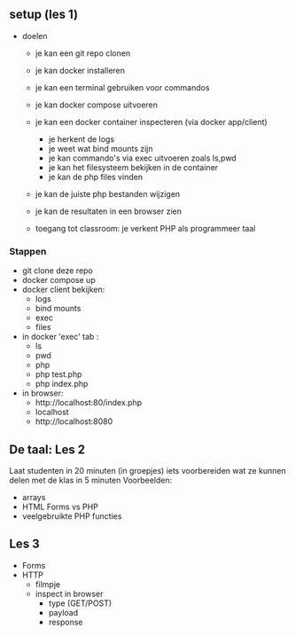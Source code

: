 ## setup (les 1)

- doelen

  - je kan een git repo clonen
  - je kan docker installeren
  - je kan een terminal gebruiken voor commandos
  - je kan docker compose uitvoeren
  - je kan een docker container inspecteren (via docker app/client)
    - je herkent de logs
    - je weet wat bind mounts zijn
    - je kan commando's via exec uitvoeren zoals ls,pwd
    - je kan het filesysteem bekijken in de container
    - je kan de php files vinden
  - je kan de juiste php bestanden wijzigen
  - je kan de resultaten in een browser zien

  - toegang tot classroom: je verkent PHP als programmeer taal

### Stappen

- git clone deze repo
- docker compose up
- docker client bekijken:
  - logs
  - bind mounts
  - exec
  - files
- in docker 'exec' tab :
  - ls
  - pwd
  - php
  - php test.php
  - php index.php
- in browser:
  - http://localhost:80/index.php
  - localhost
  - http://localhost:8080

## De taal: Les 2

Laat studenten in 20 minuten (in groepjes) iets voorbereiden wat ze kunnen delen met de klas in 5 minuten
Voorbeelden:

- arrays
- HTML Forms vs PHP
- veelgebruikte PHP functies

## Les 3

- Forms
- HTTP
  - filmpje
  - inspect in browser
    - type (GET/POST)
    - payload
    - response
